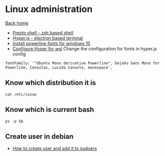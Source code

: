 # Linux administration

[Back home](README.md)

* [Prezto shell - zsh based shell](https://github.com/sorin-ionescu/prezto)
* [Hyper.js - electron based terminal](https://hyper.is/)
* [Install powerline fonts for windows 10](https://medium.com/@slmeng/how-to-install-powerline-fonts-in-windows-b2eedecace58)
* [Configure Hyper for wsl](https://evdokimovm.github.io/windows/zsh/shell/syntax/highlighting/ohmyzsh/hyper/terminal/2017/02/24/how-to-install-zsh-and-oh-my-zsh-on-windows-10.html)
Change the configuration for fonts in hyper.js config
```
fontFamily: '"Ubuntu Mono derivative Powerline", DejaVu Sans Mono for Powerline, Consolas, Lucida Console, monospace',
```

## Know which distribution it is

```
cat /etc/issue
```

## Know which is current bash

```
ps -p $$
```

## Create user in debian

* [How to create user and add it to sudoers](https://www.digitalocean.com/community/tutorials/how-to-add-and-delete-users-on-debian-8)

